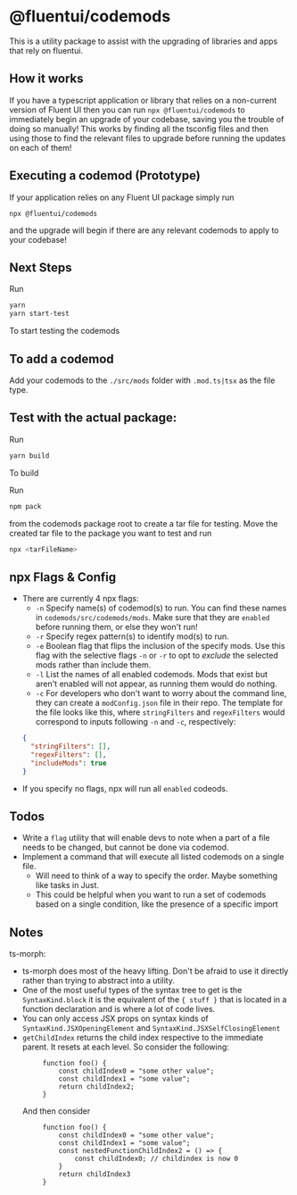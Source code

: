 # @fluentui/codemods

This is a utility package to assist with the upgrading of libraries and apps that rely on fluentui.

## How it works

If you have a typescript application or library that relies on a non-current version of Fluent UI then you can run `npx @fluentui/codemods` to immediately begin an upgrade of your codebase, saving you the trouble of doing so manually! This works by finding all the tsconfig files and then using those to find the relevant files to upgrade before running the updates on each of them!

## Executing a codemod (Prototype)

If your application relies on any Fluent UI package simply run

```
npx @fluentui/codemods
```

and the upgrade will begin if there are any relevant codemods to apply to your codebase!

## Next Steps

Run

```sh
yarn
yarn start-test
```

To start testing the codemods

## To add a codemod

Add your codemods to the `./src/mods` folder with `.mod.ts|tsx` as the file type.

## Test with the actual package:

Run

```sh
yarn build
```

To build

Run

```sh
npm pack
```

from the codemods package root to create a tar file for testing. Move the created tar file to the package you want to test and run

```sh
npx <tarFileName>
```

## npx Flags & Config

- There are currently 4 npx flags:
  - `-n` Specify name(s) of codemod(s) to run. You can find these names in `codemods/src/codemods/mods`. Make sure that they are `enabled` before running them, or else they won't run!
  - `-r` Specify regex pattern(s) to identify mod(s) to run.
  - `-e` Boolean flag that flips the inclusion of the specify mods. Use this flag with the selective flags `-n` or `-r` to opt to _exclude_ the selected mods rather than include them.
  - `-l` List the names of all enabled codemods. Mods that exist but aren't enabled will not appear, as running them would do nothing.
  - `-c` For developers who don't want to worry about the command line, they can create a `modConfig.json` file in their repo. The template for the file looks like this, where `stringFilters` and `regexFilters` would correspond to inputs following `-n` and `-c`, respectively:
  ```json
  {
    "stringFilters": [],
    "regexFilters": [],
    "includeMods": true
  }
  ```
- If you specify no flags, npx will run all `enabled` codeods.

## Todos

- Write a `flag` utility that will enable devs to note when a part of a file needs to be changed, but cannot be done via codemod.
- Implement a command that will execute all listed codemods on a single file.
  - Will need to think of a way to specify the order. Maybe something like tasks in Just.
  - This could be helpful when you want to run a set of codemods based on a single condition, like the presence of a specific import

## Notes

ts-morph:

- ts-morph does most of the heavy lifting. Don't be afraid to use it directly rather than trying to abstract into a utility.
- One of the most useful types of the syntax tree to get is the `SyntaxKind.block` it is the equivalent of the `{ stuff }` that is located in a function declaration and is where a lot of code lives.
- You can only access JSX props on syntax kinds of `SyntaxKind.JSXOpeningElement` and `SyntaxKind.JSXSelfClosingElement`
- `getChildIndex` returns the child index respective to the immediate parent. It resets at each level. So consider the following:
  ```
       function foo() {
           const childIndex0 = "some other value";
           const childIndex1 = "some value";
           return childIndex2;
       }
  ```
  And then consider
  ```
       function foo() {
           const childIndex0 = "some other value";
           const childIndex1 = "some value";
           const nestedFunctionChildIndex2 = () => {
               const childIndex0; // childindex is now 0
           }
           return childIndex3
       }
  ```
